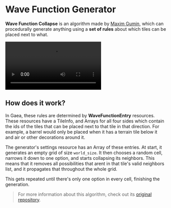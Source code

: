 # Wave Function Generator

**Wave Function Collapse** is an algorithm made by [Maxim Gumin](https://github.com/mxgmn), which can procedurally generate anything using a **set of rules** about which tiles can be placed next to what.

<video src="../assets/wave_function_showcase.mp4" controls title="Title"></video>

## How does it work?

In Gaea, these rules are determined by **WaveFunctionEntry** resources. These resources have a TileInfo, and Arrays for all four sides which contain the ids of the tiles that can be placed next to that tile in that direction. For example, a barrel would only be placed when it has a terrain tile below it and air or other decorations around it.

The generator's settings resource has an Array of these entries. At start, it generates an empty grid of size `world_size`. It then chooses a random cell, narrows it down to one option, and starts collapsing its neighbors. This means that it removes all possibilities that arent in that tile's valid neighbors list, and it propagates that throughout the whole grid.

This gets repeated until there's only one option in every cell, finishing the generation.

> For more information about this algorithm, check out its [original repository](https://github.com/mxgmn/WaveFunctionCollapse).

